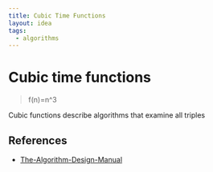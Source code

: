 ```yaml
---
title: Cubic Time Functions
layout: idea
tags:
  - algorithms
---
```


# Cubic time functions

> f(n)=n^3

Cubic functions describe algorithms that examine all triples

## References

- [The-Algorithm-Design-Manual](/reference/The-Algorithm-Design-Manual)
